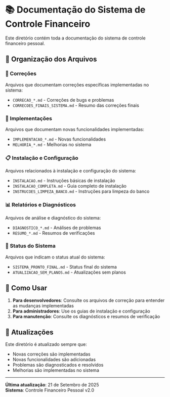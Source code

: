 # 📚 Documentação do Sistema de Controle Financeiro

Este diretório contém toda a documentação do sistema de controle financeiro pessoal.

## 📁 Organização dos Arquivos

### 🔧 Correções
Arquivos que documentam correções específicas implementadas no sistema:
- `CORRECAO_*.md` - Correções de bugs e problemas
- `CORRECOES_FINAIS_SISTEMA.md` - Resumo das correções finais

### 🚀 Implementações
Arquivos que documentam novas funcionalidades implementadas:
- `IMPLEMENTACAO_*.md` - Novas funcionalidades
- `MELHORIA_*.md` - Melhorias no sistema

### 📋 Instalação e Configuração
Arquivos relacionados à instalação e configuração do sistema:
- `INSTALACAO.md` - Instruções básicas de instalação
- `INSTALACAO_COMPLETA.md` - Guia completo de instalação
- `INSTRUCOES_LIMPEZA_BANCO.md` - Instruções para limpeza do banco

### 📊 Relatórios e Diagnósticos
Arquivos de análise e diagnóstico do sistema:
- `DIAGNOSTICO_*.md` - Análises de problemas
- `RESUMO_*.md` - Resumos de verificações

### 🎯 Status do Sistema
Arquivos que indicam o status atual do sistema:
- `SISTEMA_PRONTO_FINAL.md` - Status final do sistema
- `ATUALIZACAO_SEM_PLANOS.md` - Atualizações sem planos

## 📖 Como Usar

1. **Para desenvolvedores**: Consulte os arquivos de correção para entender as mudanças implementadas
2. **Para administradores**: Use os guias de instalação e configuração
3. **Para manutenção**: Consulte os diagnósticos e resumos de verificação

## 🔄 Atualizações

Este diretório é atualizado sempre que:
- Novas correções são implementadas
- Novas funcionalidades são adicionadas
- Problemas são diagnosticados e resolvidos
- Melhorias são implementadas no sistema

---

**Última atualização**: 21 de Setembro de 2025  
**Sistema**: Controle Financeiro Pessoal v2.0